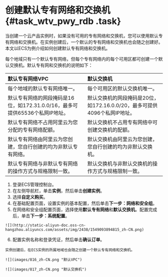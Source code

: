 # 创建默认专有网络和交换机 {#task_wtv_pwy_rdb .task}

当创建一个云产品实例时，如果没有可用的专有网络和交换机，您可以使用默认专有网络和交换机。在实例创建后，一个默认的专有网络和交换机也会随之创建好。本文以ECS为例介绍如何创建默认专有网络和交换机。

每个地域只有一个默认专有网络，但每个专有网络内的每个可用区都可创建一个默认交换机。默认专有网和交换机的说明如下：

|默认专有网络VPC|默认交换机|
|:--------|:----|
|每个地域的默认专有网络唯一。|每个可用区的默认交换机唯一。|
|默认专有网络的网段掩码是16位，如172.31.0.0/16，最多可提供65536个私网IP地址。|默认交换机的网段掩码是20位，如172.16.0.0/20，最多可提供4096个私网IP地址。|
|默认专有网络不占用阿里云为您分配的专有网络配额。|默认交换机不占用专有网络中可创建交换机的配额。|
|默认专有网络由阿里云为您创建，您自行创建的均为非默认专有网络。|默认交换机由阿里云为您创建，您自行创建的均为非默认交换机。|
|默认专有网络与非默认专有网络的操作方式与规格限制一致。|默认交换机与非默认交换机的操作方式与规格限制一致。|

1.   登录ECS管理控制台。 
2.   在左侧导航栏，单击**实例**，然后单击**创建实例**。 
3.   选择**自定义购买**。 
4.   在基础配置页面，设置实例的基本配置，然后单击**下一步：网络和安全组**。 
5.   在网络和安全组配置页面，选择使用**默认专有网络**和**默认交换机**。配置完成后，单击**下一步：系统配置**。 

    ![](http://static-aliyun-doc.oss-cn-hangzhou.aliyuncs.com/assets/img/2438/1549093894815_zh-CN.png)

6.   配置实例名称和登录凭证，然后单击**确认订单**。 

    实例创建后，在ECS实例的所属地域也会随之创建一个默认专有网络和交换机。

    ![](images/816_zh-CN.png "默认VPC")

    ![](images/817_zh-CN.png "默认交换机")


